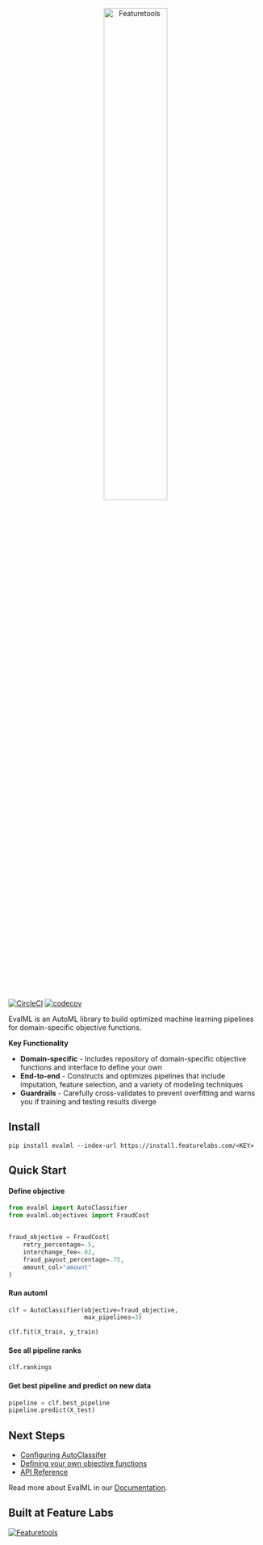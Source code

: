 <p align="center">
<img width=50% src="https://github.com/featurelabs/evalml/blob/master/docs/source/images/evalml_logo.png?raw=true" alt="Featuretools" />
</p>

[![CircleCI](https://circleci.com/gh/FeatureLabs/evalml.svg?style=svg&circle-token=9e0ce5e5f2db05f96fe92238fcde6d13963188b6)](https://circleci.com/gh/FeatureLabs/evalml)
[![codecov](https://codecov.io/gh/featurelabs/evalml/branch/master/graph/badge.svg?token=JDc0Ib7kYL)](https://codecov.io/gh/featurelabs/evalml)

EvalML is an AutoML library to build optimized machine learning pipelines for domain-specific objective functions.

**Key Functionality**

* **Domain-specific** - Includes repository of domain-specific objective functions and interface to define your own
* **End-to-end** - Constructs and optimizes pipelines that include imputation, feature selection, and a variety of modeling techniques
* **Guardrails** - Carefully cross-validates to prevent overfitting and warns you if training and testing results diverge

## Install
```shell
pip install evalml --index-url https://install.featurelabs.com/<KEY>
```

## Quick Start

#### Define objective
```python
from evalml import AutoClassifier
from evalml.objectives import FraudCost


fraud_objective = FraudCost(
    retry_percentage=.5,
    interchange_fee=.02,
    fraud_payout_percentage=.75,
    amount_col="amount"
)
```

#### Run automl
```python
clf = AutoClassifier(objective=fraud_objective,
                     max_pipelines=3)

clf.fit(X_train, y_train)
```

#### See all pipeline ranks
```python
clf.rankings
```

#### Get best pipeline and predict on new data

```python
pipeline = clf.best_pipeline
pipeline.predict(X_test)
```

## Next Steps

* [Configuring AutoClassifer]()
* [Defining your own objective functions]()
* [API Reference]()

Read more about EvalML in our [Documentation](evalml.featurelabs.com).

## Built at Feature Labs
<a href="https://www.featurelabs.com/">
    <img src="http://www.featurelabs.com/wp-content/uploads/2017/12/logo.png" alt="Featuretools" />
</a>
